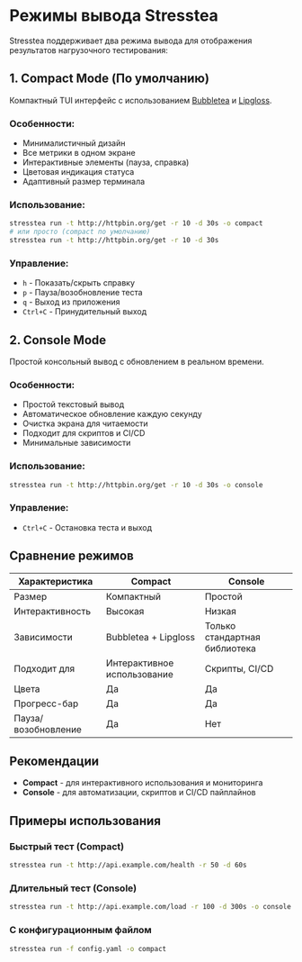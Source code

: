 # Режимы вывода Stresstea

Stresstea поддерживает два режима вывода для отображения результатов нагрузочного тестирования:

## 1. Compact Mode (По умолчанию)

Компактный TUI интерфейс с использованием [Bubbletea](https://github.com/charmbracelet/bubbletea) и [Lipgloss](https://github.com/charmbracelet/lipgloss).

### Особенности:
- Минималистичный дизайн
- Все метрики в одном экране
- Интерактивные элементы (пауза, справка)
- Цветовая индикация статуса
- Адаптивный размер терминала

### Использование:
```bash
stresstea run -t http://httpbin.org/get -r 10 -d 30s -o compact
# или просто (compact по умолчанию)
stresstea run -t http://httpbin.org/get -r 10 -d 30s
```

### Управление:
- `h` - Показать/скрыть справку
- `p` - Пауза/возобновление теста
- `q` - Выход из приложения
- `Ctrl+C` - Принудительный выход

## 2. Console Mode

Простой консольный вывод с обновлением в реальном времени.

### Особенности:
- Простой текстовый вывод
- Автоматическое обновление каждую секунду
- Очистка экрана для читаемости
- Подходит для скриптов и CI/CD
- Минимальные зависимости

### Использование:
```bash
stresstea run -t http://httpbin.org/get -r 10 -d 30s -o console
```

### Управление:
- `Ctrl+C` - Остановка теста и выход

## Сравнение режимов

| Характеристика | Compact | Console |
|----------------|---------|---------|
| Размер | Компактный | Простой |
| Интерактивность | Высокая | Низкая |
| Зависимости | Bubbletea + Lipgloss | Только стандартная библиотека |
| Подходит для | Интерактивное использование | Скрипты, CI/CD |
| Цвета | Да | Да |
| Прогресс-бар | Да | Да |
| Пауза/возобновление | Да | Нет |

## Рекомендации

- **Compact** - для интерактивного использования и мониторинга
- **Console** - для автоматизации, скриптов и CI/CD пайплайнов

## Примеры использования

### Быстрый тест (Compact)
```bash
stresstea run -t http://api.example.com/health -r 50 -d 60s
```

### Длительный тест (Console)
```bash
stresstea run -t http://api.example.com/load -r 100 -d 300s -o console
```

### С конфигурационным файлом
```bash
stresstea run -f config.yaml -o compact
```
